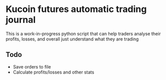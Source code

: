 # Kucoin futures automatic trading journal

This is a work-in-progress python script that can help traders analyse their profits, losses, and overall just understand what they are trading

## Todo
- Save orders to file
- Calculate profits/losses and other stats